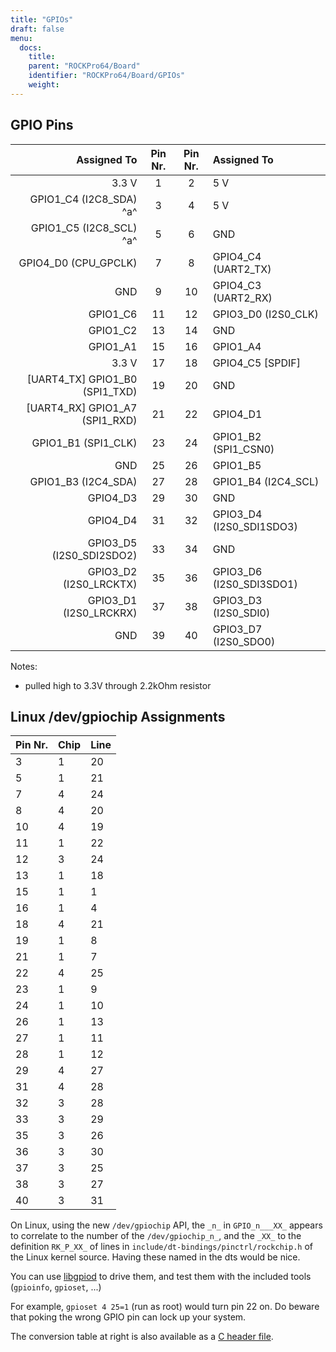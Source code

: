 ```yaml
---
title: "GPIOs"
draft: false
menu:
  docs:
    title:
    parent: "ROCKPro64/Board"
    identifier: "ROCKPro64/Board/GPIOs"
    weight:
---
```


## GPIO Pins

| Assigned To | Pin Nr. | Pin Nr. | Assigned To |
| --: | :-: | :-: | :-- |
| 3.3 V | 1 | 2 | 5 V |
| GPIO1_C4 (I2C8_SDA) ^a^ | 3 | 4 | 5 V |
| GPIO1_C5 (I2C8_SCL) ^a^ | 5 | 6 | GND |
| GPIO4_D0 (CPU_GPCLK) | 7 | 8 | GPIO4_C4 (UART2_TX) |
| GND | 9 | 10 | GPIO4_C3 (UART2_RX) |
| GPIO1_C6 | 11 | 12 | GPIO3_D0 (I2S0_CLK) |
| GPIO1_C2 | 13 | 14 | GND |
| GPIO1_A1 | 15 | 16 | GPIO1_A4 |
| 3.3 V | 17 | 18 | GPIO4_C5 [SPDIF] |
| [UART4_TX] GPIO1_B0 (SPI1_TXD) | 19 | 20 | GND |
| [UART4_RX] GPIO1_A7 (SPI1_RXD) | 21 | 22 | GPIO4_D1 |
| GPIO1_B1 (SPI1_CLK) | 23 | 24 | GPIO1_B2 (SPI1_CSN0) |
| GND | 25 | 26 | GPIO1_B5 |
| GPIO1_B3 (I2C4_SDA) | 27 | 28 | GPIO1_B4 (I2C4_SCL) |
| GPIO4_D3 | 29 | 30 | GND |
| GPIO4_D4 | 31 | 32 | GPIO3_D4 (I2S0_SDI1SDO3) |
| GPIO3_D5 (I2S0_SDI2SDO2) | 33 | 34 | GND |
| GPIO3_D2 (I2S0_LRCKTX) | 35 | 36 | GPIO3_D6 (I2S0_SDI3SDO1) |
| GPIO3_D1 (I2S0_LRCKRX) | 37 | 38 | GPIO3_D3 (I2S0_SDI0) |
| GND | 39 | 40 | GPIO3_D7 (I2S0_SDO0) |

Notes: 

* pulled high to 3.3V through 2.2kOhm resistor

## Linux /dev/gpiochip Assignments

| Pin Nr. | Chip | Line |
| --- | --- | --- |
| 3 | 1 | 20  |
| 5 | 1 | 21  |
| 7 | 4 | 24  |
| 8 | 4 | 20  |
| 10 | 4 | 19  |
| 11 | 1 | 22  |
| 12 | 3 | 24  |
| 13 | 1 | 18  |
| 15 | 1 | 1  |
| 16 | 1 | 4  |
| 18 | 4 | 21  |
| 19 | 1 | 8  |
| 21 | 1 | 7  |
| 22 | 4 | 25  |
| 23 | 1 | 9  |
| 24 | 1 | 10  |
| 26 | 1 | 13  |
| 27 | 1 | 11  |
| 28 | 1 | 12  |
| 29 | 4 | 27  |
| 31 | 4 | 28  |
| 32 | 3 | 28  |
| 33 | 3 | 29  |
| 35 | 3 | 26  |
| 36 | 3 | 30  |
| 37 | 3 | 25  |
| 38 | 3 | 27  |
| 40 | 3 | 31 |

On Linux, using the new `/dev/gpiochip` API, the `_n_` in `GPIO_n___XX_` appears to correlate to the number of the `/dev/gpiochip_n_`, and the `_XX_` to the definition `RK_P_XX_` of lines in `include/dt-bindings/pinctrl/rockchip.h` of the Linux kernel source. Having these named in the dts would be nice.

You can use [libgpiod](https://git.kernel.org/pub/scm/libs/libgpiod/libgpiod.git/) to drive them, and test them with the included tools (`gpioinfo`, `gpioset`, ...)

For example, `gpioset 4 25=1` (run as root) would turn pin 22 on. Do beware that poking the wrong GPIO pin can lock up your system.

The conversion table at right is also available as a [C header file](https://gist.github.com/CounterPillow/fe066655bf2d929148fe6eb3f15b1dd5).
